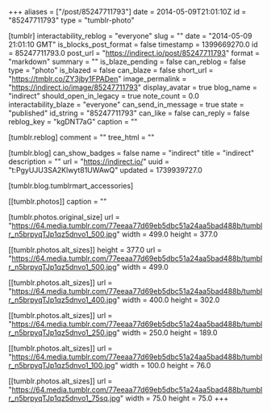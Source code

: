 +++
aliases = ["/post/85247711793"]
date = 2014-05-09T21:01:10Z
id = "85247711793"
type = "tumblr-photo"

[tumblr]
interactability_reblog = "everyone"
slug = ""
date = "2014-05-09 21:01:10 GMT"
is_blocks_post_format = false
timestamp = 1399669270.0
id = 85247711793.0
post_url = "https://indirect.io/post/85247711793"
format = "markdown"
summary = ""
is_blaze_pending = false
can_reblog = false
type = "photo"
is_blazed = false
can_blaze = false
short_url = "https://tmblr.co/ZY3jby1FPADen"
image_permalink = "https://indirect.io/image/85247711793"
display_avatar = true
blog_name = "indirect"
should_open_in_legacy = true
note_count = 0.0
interactability_blaze = "everyone"
can_send_in_message = true
state = "published"
id_string = "85247711793"
can_like = false
can_reply = false
reblog_key = "kgDNT7aG"
caption = ""

[tumblr.reblog]
comment = ""
tree_html = ""

[tumblr.blog]
can_show_badges = false
name = "indirect"
title = "indirect"
description = ""
url = "https://indirect.io/"
uuid = "t:PgyUJU3SA2Klwyt81UWAwQ"
updated = 1739939727.0

[tumblr.blog.tumblrmart_accessories]

[[tumblr.photos]]
caption = ""

[tumblr.photos.original_size]
url = "https://64.media.tumblr.com/77eeaa77d69eb5dbc51a24aa5bad488b/tumblr_n5brpyqTJp1qz5dnvo1_500.jpg"
width = 499.0
height = 377.0

[[tumblr.photos.alt_sizes]]
height = 377.0
url = "https://64.media.tumblr.com/77eeaa77d69eb5dbc51a24aa5bad488b/tumblr_n5brpyqTJp1qz5dnvo1_500.jpg"
width = 499.0

[[tumblr.photos.alt_sizes]]
url = "https://64.media.tumblr.com/77eeaa77d69eb5dbc51a24aa5bad488b/tumblr_n5brpyqTJp1qz5dnvo1_400.jpg"
width = 400.0
height = 302.0

[[tumblr.photos.alt_sizes]]
url = "https://64.media.tumblr.com/77eeaa77d69eb5dbc51a24aa5bad488b/tumblr_n5brpyqTJp1qz5dnvo1_250.jpg"
width = 250.0
height = 189.0

[[tumblr.photos.alt_sizes]]
url = "https://64.media.tumblr.com/77eeaa77d69eb5dbc51a24aa5bad488b/tumblr_n5brpyqTJp1qz5dnvo1_100.jpg"
width = 100.0
height = 76.0

[[tumblr.photos.alt_sizes]]
url = "https://64.media.tumblr.com/77eeaa77d69eb5dbc51a24aa5bad488b/tumblr_n5brpyqTJp1qz5dnvo1_75sq.jpg"
width = 75.0
height = 75.0
+++
